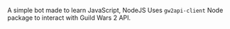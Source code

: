 A simple bot made to learn JavaScript, NodeJS
Uses ``gw2api-client`` Node package to interact with Guild Wars 2 API.
